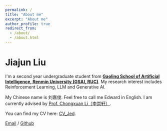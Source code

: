 ```yaml
---
permalink: /
title: "About me"
excerpt: "About me"
author_profile: true
redirect_from: 
  - /about/
  - /about.html
---
```


# Jiajun Liu

I'm a second year undergraduate student from [**Gaoling School of Artificial Intelligence, Renmin University (GSAI, RUC)**](https://ai.ruc.edu.cn). My research interest includes Reinforcement Learning, LLM and Generative AI.

My Chinese name is 刘嘉俊. Feel free to call me Edward in English. I am currently advised by [Prof. Chongxuan Li（李崇轩）](https://zhenxuan00.github.io/).

You can find my CV here: [CV_Jed](../assets/CV_Jed.pdf).

[Email](j2259764094@163.com) / [Github](https://github.com/jedward225)
